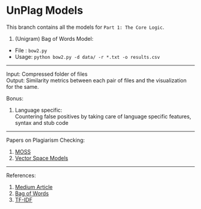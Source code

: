 # UnPlag Models

This branch contains all the models for `Part 1: The Core Logic`.  
   
1. (Unigram) Bag of Words Model:
- File : `bow2.py`
- Usage: `python bow2.py -d data/ -r *.txt -o results.csv`
 
---

Input: Compressed folder of files  
Output: Similarity metrics between each pair of files and the visualization for the same.   

Bonus:  

1. Language specific:   
Countering false positives by taking care of language specific features, syntax and stub code  

---

Papers on Plagiarism Checking:  
1. [MOSS](http://theory.stanford.edu/~aiken/publications/papers/sigmod03.pdf)
2. [Vector Space Models](https://arxiv.org/ftp/arxiv/papers/1412/1412.7782.pdf)

---

References:  
1. [Medium Article](https://medium.com/@heerambavi/simple-plagiarism-detection-using-nlp-1ee60c4f1d48)
2. [Bag of Words](https://machinelearningmastery.com/gentle-introduction-bag-words-model/)
3. [TF-IDF](https://stackoverflow.com/questions/8897593/how-to-compute-the-similarity-between-two-text-documents)

